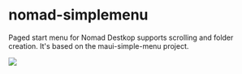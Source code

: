 # nomad-simplemenu
Paged start menu for Nomad Destkop supports scrolling and folder creation. It's based on the maui-simple-menu project.

![](https://i.imgur.com/JiHUCwx.png)
